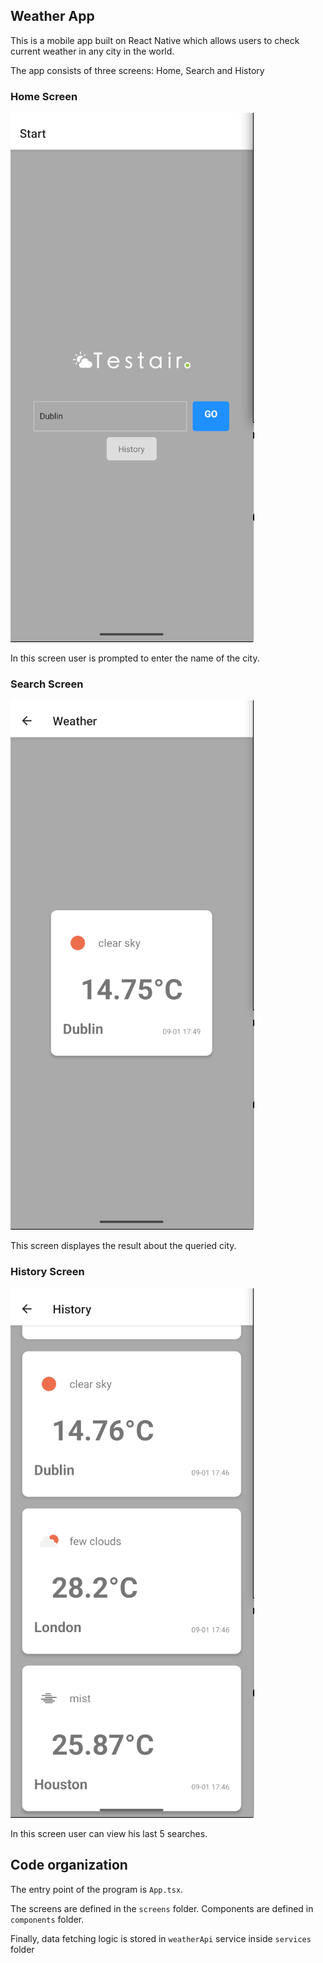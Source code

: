 ## Weather App

This is a mobile app built on React Native which allows users to check current weather in any city in the world.

The app consists of three screens: Home, Search and History

### Home Screen

![Home Screen](./assets/home.png)

In this screen user is prompted to enter the name of the city.

### Search Screen

![Search Screen](./assets/search.png)

This screen displayes the result about the queried city.

### History Screen

![History Screen](./assets/history.png)

In this screen user can view his last 5 searches.

## Code organization

The entry point of the program is `App.tsx`.

The screens are defined in the `screens` folder. Components are defined in `components` folder.

Finally, data fetching logic is stored in `weatherApi` service inside `services` folder
